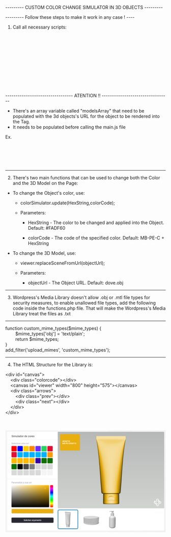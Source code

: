 --------- CUSTOM COLOR CHANGE SIMULATOR IN 3D OBJECTS ---------

--------- Follow these steps to make it work in any case ! ----

1. Call all necessary scripts:

<link rel="stylesheet" href="ColorSimujs/css/style.css">
<link rel="preload" as="style" href="ColorSimujs/css/style.css">

<script src="ColorSimujs/core/modernizr/modernizr-2.6.2.min.js"></script><br/><br/>
<script src="ColorSimujs/vendor/jsc3d/jsc3d.js"></script><br/><br/>
<script src="ColorSimujs/vendor/jsc3d/jsc3d.touch.js"></script><br/><br/>
<script src="ColorSimujs/vendor/jsc3d/jsc3d.webgl.js"></script><br/><br/>
<script src="ColorSimujs/vendor/jsc3d/jsc3d.3ds.js"></script><br/><br/>

--------------------------------- ATENTION !! ---------------------------------<br/>

- There's an array variable called "modelsArray" that need to be populated with the 3d objects's URL for the object to be rendered into the <canvas> Tag.<br/>
- It needs to be populated before calling the main.js file

Ex.

<script><br/>
&nbsp;&nbsp;&nbsp;&nbsp;&nbsp;&nbsp;&nbsp;&nbsp;modelsArray = [];<br/>
&nbsp;&nbsp;&nbsp;&nbsp;&nbsp;&nbsp;&nbsp;&nbsp;document.querySelectorAll('.simulador .owl-carousel img').forEach(function(){<br/>
&nbsp;&nbsp;&nbsp;&nbsp;&nbsp;&nbsp;&nbsp;&nbsp;&nbsp;&nbsp;&nbsp;&nbsp;modelsArray.push(img.parentElement.dataset.url);<br/>
&nbsp;&nbsp;&nbsp;&nbsp;&nbsp;&nbsp;&nbsp;&nbsp;});<br/>
</script><br/><br/>
<script src="ColorSimujs/app/main.js"></script><br/><br/>

-------------------------------------------------------------------------------

2. There's two main functions that can be used to change both the Color and the 3D Model on the Page:

- To change the Object's color, use:

    - colorSimulator.update(HexString,colorCode);

    - Parameters: 

        - HexString - The color to be changed and applied into the Object.
          Default: #FADF60

        - colorCode - The code of the specified color.
          Default: MB-PE-C + HexString

- To change the 3D Model, use:

    - viewer.replaceSceneFromUrl(objectUrl);

    - Parameters:

        - objectUrl - The Object URL.
          Default: dove.obj

-------------------------------------------------------------------------------

3. Wordpress's Media Library doesn't allow .obj or .mtl file types for security measures, to enable unallowed file types, add the following code inside the functions.php file. That will make the Wordpress's Media Library treat the files as .txt

-------------------------------------------------------------------------------

function custom_mime_types($mime_types) {<br/>
&nbsp;&nbsp;&nbsp;&nbsp;&nbsp;&nbsp;&nbsp;&nbsp;$mime_types['obj'] = 'text/plain';<br/>
&nbsp;&nbsp;&nbsp;&nbsp;&nbsp;&nbsp;&nbsp;&nbsp;return $mime_types;<br/>
}<br/>
add_filter('upload_mimes', 'custom_mime_types');<br/>

-------------------------------------------------------------------------------

4. The HTML Structure for the Library is:

&lt;div id="canvas"&gt;<br/>
&nbsp;&nbsp;&nbsp;&nbsp;&lt;div class="colorcode"&gt;&lt;/div&gt;<br/>
&nbsp;&nbsp;&nbsp;&nbsp;&lt;canvas id="viewer" width="800" height="575"&gt;&lt;/canvas&gt;<br/>
&nbsp;&nbsp;&nbsp;&nbsp;&lt;div class="arrows"&gt;<br/>
&nbsp;&nbsp;&nbsp;&nbsp;&nbsp;&nbsp;&nbsp;&nbsp;&lt;div class="prev"&gt;&lt;/div&gt;<br/>
&nbsp;&nbsp;&nbsp;&nbsp;&nbsp;&nbsp;&nbsp;&nbsp;&lt;div class="next"&gt;&lt;/div&gt;<br/>
&nbsp;&nbsp;&nbsp;&nbsp;&lt;/div&gt;<br/>
&lt;/div&gt;<br/><br/><br/>

![Alt text](./colorsimujs.png)
